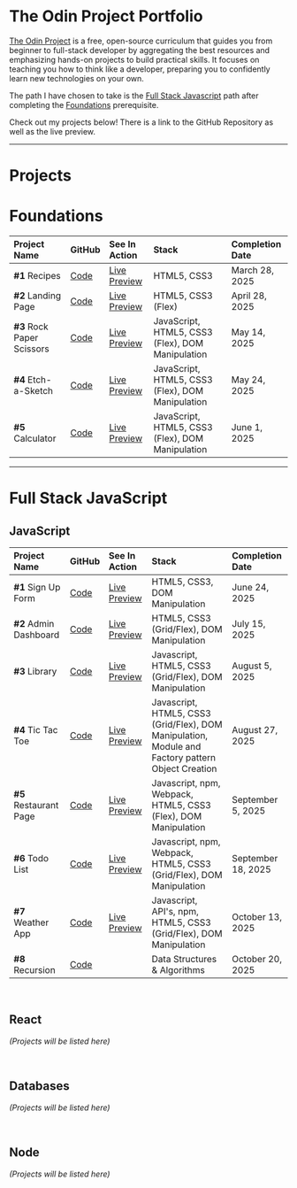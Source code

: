 # The Odin Project Portfolio

[The Odin Project](https://www.theodinproject.com/) is a free, open-source curriculum that guides you from beginner to full-stack developer by aggregating the best resources and emphasizing hands-on projects to build practical skills. It focuses on teaching you how to think like a developer, preparing you to confidently learn new technologies on your own.

The path I have chosen to take is the [Full Stack Javascript](https://www.theodinproject.com/paths/full-stack-javascript) path after completing the [Foundations](https://www.theodinproject.com/paths/foundations) prerequisite. 


Check out my projects below! There is a link to the GitHub Repository as well as the live preview.

***

# Projects

# Foundations 

| Project Name | GitHub | See In Action | Stack | Completion Date |
| :--- | :--- | :--- | :--- | :--- |
| **#1** Recipes | [Code](https://github.com/DanielKolocka/odin-recipes) | [Live Preview](https://danielkolocka.github.io/odin-recipes/) | HTML5, CSS3 | March 28, 2025 |
| **#2** Landing Page | [Code](https://github.com/DanielKolocka/Website-Landing-Page) | [Live Preview](https://danielkolocka.github.io/website-landing-page/) | HTML5, CSS3 (Flex) | April 28, 2025 |
| **#3** Rock Paper Scissors | [Code](https://github.com/DanielKolocka/rock-papers-scissors) | [Live Preview](https://danielkolocka.github.io/rock-papers-scissors/) | JavaScript, HTML5, CSS3 (Flex), DOM Manipulation | May 14, 2025 |
| **#4** Etch-a-Sketch | [Code](https://github.com/DanielKolocka/etch-a-sketch) | [Live Preview](https://danielkolocka.github.io/etch-a-sketch/) | JavaScript, HTML5, CSS3 (Flex), DOM Manipulation | May 24, 2025 |
| **#5** Calculator | [Code](https://github.com/DanielKolocka/odin-calculator) | [Live Preview](https://danielkolocka.github.io/odin-calculator/) | JavaScript, HTML5, CSS3 (Flex), DOM Manipulation | June 1, 2025 |

***

# Full Stack JavaScript

## JavaScript

| Project Name | GitHub | See In Action | Stack | Completion Date |
| :--- | :--- | :--- | :--- | :--- |
| **#1** Sign Up Form | [Code](https://github.com/DanielKolocka/sign-up-form) | [Live Preview](https://danielkolocka.github.io/sign-up-form/) | HTML5, CSS3, DOM Manipulation | June 24, 2025 |
| **#2** Admin Dashboard | [Code](https://github.out/DanielKolocka/admin-dashboard) | [Live Preview](https://danielkolocka.github.io/admin-dashboard/) | HTML5, CSS3 (Grid/Flex), DOM Manipulation | July 15, 2025 |
| **#3** Library | [Code](https://github.com/DanielKolocka/library) | [Live Preview](https://danielkolocka.github.io/library/) | Javascript, HTML5, CSS3 (Grid/Flex), DOM Manipulation | August 5, 2025 |
| **#4** Tic Tac Toe | [Code](https://github.com/DanielKolocka/tic-tac-toe) | [Live Preview](https://danielkolocka.github.io/tic-tac-toe/) | Javascript, HTML5, CSS3 (Grid/Flex), DOM Manipulation, Module and Factory pattern Object Creation | August 27, 2025 |
| **#5** Restaurant Page | [Code](https://github.com/DanielKolocka/restaurant-page) | [Live Preview](https://danielkolocka.github.io/restaurant-page/) | Javascript, npm, Webpack, HTML5, CSS3 (Flex), DOM Manipulation | September 5, 2025 |
| **#6** Todo List | [Code](https://github.com/DanielKolocka/todo-list) | [Live Preview](https://danielkolocka.github.io/todo-list/) | Javascript, npm, Webpack, HTML5, CSS3 (Grid/Flex), DOM Manipulation | September 18, 2025 |
| **#7** Weather App | [Code](https://github.com/DanielKolocka/weather-app) | [Live Preview](https://danielkolocka.github.io/weather-app/) | Javascript, API's, npm, HTML5, CSS3 (Grid/Flex), DOM Manipulation | October 13, 2025 |
| **#8** Recursion | [Code](https://github.com/DanielKolocka/recursion) |  | Data Structures & Algorithms | October 20, 2025 |

<br>

## React

*(Projects will be listed here)*

<br>

## Databases

*(Projects will be listed here)*

<br>

## Node

*(Projects will be listed here)*